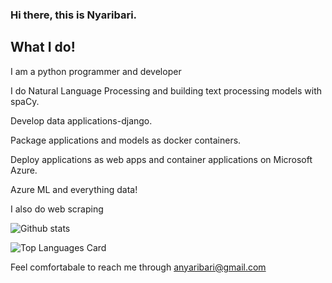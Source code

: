### Hi there, this is Nyaribari.


## What I do!

I am a python programmer and developer

I do Natural Language Processing and building text processing models with spaCy.

Develop data applications-django.

Package applications and models as docker containers.

Deploy applications as web apps and container applications on Microsoft Azure.

Azure ML and everything data!

I also do web scraping

![Github stats](https://github-readme-stats.vercel.app/api?username=Nyaribari&theme=highcontrast&show_icons=true&count_private=true)

![Top Languages Card](https://github-readme-stats.vercel.app/api/top-langs/?username=Nyaribari&layout=compact)

Feel comfortabale to reach me through anyaribari@gmail.com
